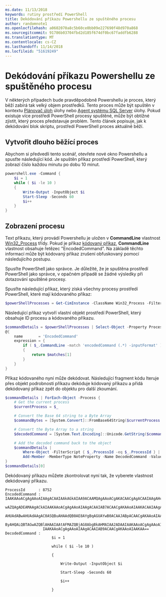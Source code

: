 ```yaml
---
ms.date: 11/13/2018
keywords: rutiny prostředí PowerShell
title: Dekódování příkazu Powershellu ze spuštěného procesu
author: randomnote1
ms.openlocfilehash: a0602070a8c5b60ce0bb09e227690f48d970a868
ms.sourcegitcommit: 91786b03704fbd2d185f674df0bc67faddfb6288
ms.translationtype: MT
ms.contentlocale: cs-CZ
ms.lasthandoff: 11/14/2018
ms.locfileid: "51619249"
---
```

# <a name="decode-a-powershell-command-from-a-running-process"></a>Dekódování příkazu Powershellu ze spuštěného procesu

V některých případech bude pravděpodobně Powershellu je proces, který běží zabírá tak velký objem prostředků.
Tento proces může být spuštěn v kontextu [Plánovač úloh][] úlohy nebo [Agent systému SQL Server][] úlohy. Pokud existuje více prostředí PowerShell procesy spuštěné, může být obtížné zjistit, který proces představuje problém. Tento článek popisuje, jak k dekódování blok skriptu, prostředí PowerShell proces aktuálně běží.

## <a name="create-a-long-running-process"></a>Vytvořit dlouho běžící proces

Abychom si předvedli tento scénář, otevřete nové okno Powershellu a spusťte následující kód. Je spuštěn příkaz prostředí PowerShell, který zobrazí číslo každou minutu po dobu 10 minut.

```powershell
powershell.exe -Command {
    $i = 1
    while ( $i -le 10 )
    {
        Write-Output -InputObject $i
        Start-Sleep -Seconds 60
        $i++
    }
}
```

## <a name="view-the-process"></a>Zobrazení procesu

Text příkazu, který provádí Powershellu je uložen v **CommandLine** vlastnost [Win32_Process][] třídy. Pokud je příkaz [kódovaný příkaz][], **CommandLine** vlastnost obsahuje řetězec "EncodedCommand". Na základě těchto informací může být kódovaný příkaz zrušení obfuskovaný pomocí následujícího postupu.

Spusťte PowerShell jako správce. Je důležité, že je spuštěna prostředí PowerShell jako správce, v opačném případě se žádné výsledky při dotazování spuštěné procesy.

Spusťte následující příkaz, který získá všechny procesy prostředí PowerShell, které mají kódovaného příkaz:

```powershell
$powerShellProcesses = Get-CimInstance -ClassName Win32_Process -Filter 'CommandLine LIKE "%EncodedCommand%"'
```

Následující příkaz vytvoří vlastní objekt prostředí PowerShell, který obsahuje ID procesu a kódovaného příkazu.

```powershell
$commandDetails = $powerShellProcesses | Select-Object -Property ProcessId,
@{
    name       = 'EncodedCommand'
    expression = {
        if ( $_.CommandLine -match 'encodedCommand (.*) -inputFormat' )
        {
            return $matches[1]
        }
    }
}
```

Příkaz kódovaného nyní může dekódovat. Následující fragment kódu Iteruje přes objekt podrobnosti příkazu dekóduje kódovaný příkazu a přidá dekódovaný příkaz zpět do objektu pro další zkoumání.

```powershell
$commandDetails | ForEach-Object -Process {
    # Get the current process
    $currentProcess = $_

    # Convert the Base 64 string to a Byte Array
    $commandBytes = [System.Convert]::FromBase64String($currentProcess.EncodedCommand)

    # Convert the Byte Array to a string
    $decodedCommand = [System.Text.Encoding]::Unicode.GetString($commandBytes)

    # Add the decoded command back to the object
    $commandDetails |
        Where-Object -FilterScript { $_.ProcessId -eq $_.ProcessId } |
        Add-Member -MemberType NoteProperty -Name DecodedCommand -Value $decodedCommand
}
$commandDetails[0]
```

Dekódovaný příkazu můžete zkontrolovat nyní tak, že vyberete vlastnost dekódovaný příkazu.

```output
ProcessId      : 8752
EncodedCommand : IAAKAAoACgAgAAoAIAAgACAAIAAkAGkAIAA9ACAAMQAgAAoACgAKACAACgAgACAAIAAgAHcAaABpAGwAZQAgACgAIAAkAGkAIAAtAG
                 wAZQAgADEAMAAgACkAIAAKAAoACgAgAAoAIAAgACAAIAB7ACAACgAKAAoAIAAKACAAIAAgACAAIAAgACAAIABXAHIAaQB0AGUALQBP
                 AHUAdABwAHUAdAAgAC0ASQBuAHAAdQB0AE8AYgBqAGUAYwB0ACAAJABpACAACgAKAAoAIAAKACAAIAAgACAAIAAgACAAIABTAHQAYQ
                 ByAHQALQBTAGwAZQBlAHAAIAAtAFMAZQBjAG8AbgBkAHMAIAA2ADAAIAAKAAoACgAgAAoAIAAgACAAIAAgACAAIAAgACQAaQArACsA
                 IAAKAAoACgAgAAoAIAAgACAAIAB9ACAACgAKAAoAIAAKAA==
DecodedCommand :
                     $i = 1

                     while ( $i -le 10 )

                     {

                         Write-Output -InputObject $i

                         Start-Sleep -Seconds 60

                         $i++

                     }
```

[Plánovač úloh]: /windows/desktop/TaskSchd/task-scheduler-start-page
[Agent systému SQL Server]: /sql/ssms/agent/sql-server-agent
[Win32_Process]: /windows/desktop/CIMWin32Prov/win32-process
[kódovaný příkaz]: /powershell/scripting/core-powershell/console/powershell.exe-command-line-help#-encodedcommand-
